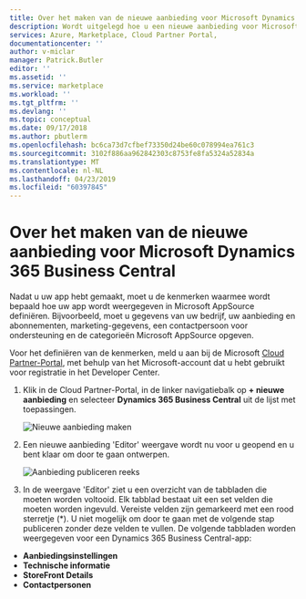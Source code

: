 ```yaml
---
title: Over het maken van de nieuwe aanbieding voor Microsoft Dynamics 365 Business Central | Microsoft Docs
description: Wordt uitgelegd hoe u een nieuwe aanbieding voor Microsoft Dynamics 365 Business Central met behulp van de Cloud Partner-Portal maakt.
services: Azure, Marketplace, Cloud Partner Portal,
documentationcenter: ''
author: v-miclar
manager: Patrick.Butler
editor: ''
ms.assetid: ''
ms.service: marketplace
ms.workload: ''
ms.tgt_pltfrm: ''
ms.devlang: ''
ms.topic: conceptual
ms.date: 09/17/2018
ms.author: pbutlerm
ms.openlocfilehash: bc6ca73d7cfbef73350d24be60c078994ea761c3
ms.sourcegitcommit: 3102f886aa962842303c8753fe8fa5324a52834a
ms.translationtype: MT
ms.contentlocale: nl-NL
ms.lasthandoff: 04/23/2019
ms.locfileid: "60397845"
---
```

<a name="how-to-create-your-new-microsoft-dynamics-365-business-central-offer"></a>Over het maken van de nieuwe aanbieding voor Microsoft Dynamics 365 Business Central
====================================================================

Nadat u uw app hebt gemaakt, moet u de kenmerken waarmee wordt bepaald hoe uw app wordt weergegeven in Microsoft AppSource definiëren. Bijvoorbeeld, moet u gegevens van uw bedrijf, uw aanbieding en abonnementen, marketing-gegevens, een contactpersoon voor ondersteuning en de categorieën Microsoft AppSource opgeven. 

Voor het definiëren van de kenmerken, meld u aan bij de Microsoft [Cloud Partner-Portal](https://cloudpartner.azure.com/), met behulp van het Microsoft-account dat u hebt gebruikt voor registratie in het Developer Center.

1. Klik in de Cloud Partner-Portal, in de linker navigatiebalk op **+ nieuwe aanbieding** en selecteer **Dynamics 365 Business Central** uit de lijst met toepassingen.

   ![Nieuwe aanbieding maken](./media/d365-financials/image003.png)

2. Een nieuwe aanbieding 'Editor' weergave wordt nu voor u geopend en u bent klaar om door te gaan ontwerpen.

   ![Aanbieding publiceren reeks](./media/d365-financials/image005.png)

3. In de weergave 'Editor' ziet u een overzicht van de tabbladen die moeten worden voltooid. Elk tabblad bestaat uit een set velden die moeten worden ingevuld. Vereiste velden zijn gemarkeerd met een rood sterretje (\*). U niet mogelijk om door te gaan met de volgende stap publiceren zonder deze velden te vullen. De volgende tabbladen worden weergegeven voor een Dynamics 365 Business Central-app:

-   **Aanbiedingsinstellingen**
-   **Technische informatie**
-   **StoreFront Details**
-   **Contactpersonen**

